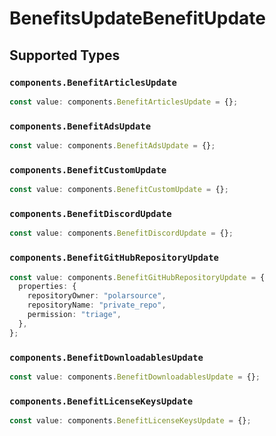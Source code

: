 # BenefitsUpdateBenefitUpdate


## Supported Types

### `components.BenefitArticlesUpdate`

```typescript
const value: components.BenefitArticlesUpdate = {};
```

### `components.BenefitAdsUpdate`

```typescript
const value: components.BenefitAdsUpdate = {};
```

### `components.BenefitCustomUpdate`

```typescript
const value: components.BenefitCustomUpdate = {};
```

### `components.BenefitDiscordUpdate`

```typescript
const value: components.BenefitDiscordUpdate = {};
```

### `components.BenefitGitHubRepositoryUpdate`

```typescript
const value: components.BenefitGitHubRepositoryUpdate = {
  properties: {
    repositoryOwner: "polarsource",
    repositoryName: "private_repo",
    permission: "triage",
  },
};
```

### `components.BenefitDownloadablesUpdate`

```typescript
const value: components.BenefitDownloadablesUpdate = {};
```

### `components.BenefitLicenseKeysUpdate`

```typescript
const value: components.BenefitLicenseKeysUpdate = {};
```

